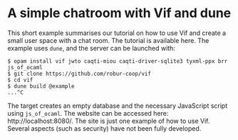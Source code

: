 # A simple chatroom with Vif and dune

This short example summarises our tutorial on how to use Vif and create a small
user space with a chat room. The tutorial is available here. The example uses
`dune`, and the server can be launched with:

```shell
$ opam install vif jwto caqti-miou caqti-driver-sqlite3 tyxml-ppx brr js_of_ocaml
$ git clone https://github.com/robur-coop/vif
$ cd vif
$ dune build @example
...^C
```

The target creates an empty database and the necessary JavaScript script using
`js_of_ocaml`. The website can be accessed here: http://localhost:8080/. The
site is just one example of how to use Vif. Several aspects (such as security)
have not been fully developed.
